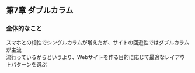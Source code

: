 ## 第7章 ダブルカラム
### 全体的なこと
スマホとの相性でシングルカラムが増えたが、サイトの回遊性ではダブルカラムが主流<br>
流行っているからというより、Webサイトを作る目的に応じて最適なレイアウトパターンを選ぶ
